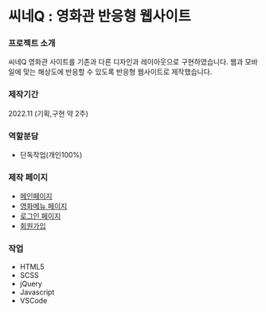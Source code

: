 # 씨네Q : 영화관 반응형 웹사이트

### 프로젝트 소개
씨네Q 영화관 사이트를 기존과 다른 디자인과 레이아웃으로 구현하였습니다.
웹과 모바일에 맞는 해상도에 반응할 수 있도록 반응형 웹사이트로 제작했습니다. 

### 제작기간
2022.11 (기획,구현 약 2주)

### 역할분담
- 단독작업(개인100%)

### 제작 페이지
-  <a href="https://kjh412.github.io/cineQ">메인페이지<a>
-  <a href="https://kjh412.github.io/cineQ/boxOffice.html">영화메뉴 페이지</a>
-  <a href="https://kjh412.github.io/cineQ/login.html">로그인 페이지</a>
-  <a href="https://kjh412.github.io/cineQ/joinForm.html">회원가입</a>

### 작업
- HTML5
- SCSS
- jQuery
- Javascript
- VSCode
